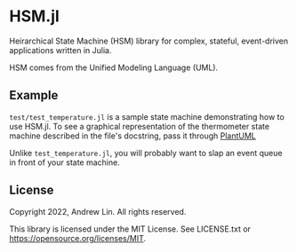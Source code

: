 # HSM.jl

Heirarchical State Machine (HSM) library for complex, stateful, event-driven 
applications written in Julia.

HSM comes from the Unified Modeling Language (UML).

## Example

`test/test_temperature.jl` is a sample state machine demonstrating how to use
HSM.jl. To see a graphical representation of the thermometer state machine
described in the file's docstring, pass it through [PlantUML](https://plantuml.com)

Unlike `test_temperature.jl`, you will probably want to slap an event queue in 
front of your state machine.

## License

Copyright 2022, Andrew Lin. All rights reserved.

This library is licensed under the MIT License. See LICENSE.txt or
https://opensource.org/licenses/MIT.

